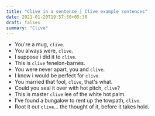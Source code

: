 ```yaml
---
title: "Clive in a sentence | Clive example sentences"
date: 2021-01-20T19:57:50+05:30
draft: falses
summary: "Clive"
---
```

- You're a mug, `clive`.
- You always were, `clive`.
- I suppose i did it to `clive`.
- This is `clive` fenelon-barnes.
- You were never apart, you and `clive`.
- I know i would be perfect for `clive`.
- You married that fool, `clive`, that's what.
- Could you seal it over with hot pitch, `clive`?
- This is master `clive` lee of the white hot palm.
- I've found a bungalow to rent up the towpath, `clive`.
- Root it out `clive`... the thought of it, before it takes hold.
                 
